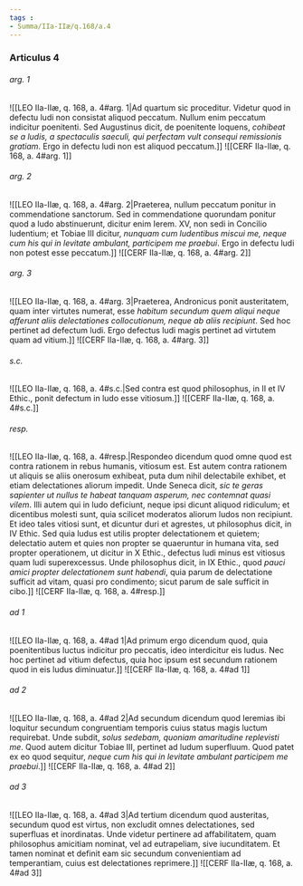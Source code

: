 ```yaml
---
tags : 
- Summa/IIa-IIæ/q.168/a.4
---
```


### Articulus 4

###### arg. 1
![[LEO IIa-IIæ, q. 168, a. 4#arg. 1|Ad quartum sic proceditur. Videtur quod in defectu ludi non consistat aliquod peccatum. Nullum enim peccatum indicitur poenitenti. Sed Augustinus dicit, de poenitente loquens, *cohibeat se a ludis, a spectaculis saeculi, qui perfectam vult consequi remissionis gratiam*. Ergo in defectu ludi non est aliquod peccatum.]]
![[CERF IIa-IIæ, q. 168, a. 4#arg. 1]]

###### arg. 2
![[LEO IIa-IIæ, q. 168, a. 4#arg. 2|Praeterea, nullum peccatum ponitur in commendatione sanctorum. Sed in commendatione quorundam ponitur quod a ludo abstinuerunt, dicitur enim Ierem. XV, non sedi in Concilio ludentium; et Tobiae III dicitur, *nunquam cum ludentibus miscui me, neque cum his qui in levitate ambulant, participem me praebui*. Ergo in defectu ludi non potest esse peccatum.]]
![[CERF IIa-IIæ, q. 168, a. 4#arg. 2]]

###### arg. 3
![[LEO IIa-IIæ, q. 168, a. 4#arg. 3|Praeterea, Andronicus ponit austeritatem, quam inter virtutes numerat, esse *habitum secundum quem aliqui neque afferunt aliis delectationes collocutionum, neque ab aliis recipiunt*. Sed hoc pertinet ad defectum ludi. Ergo defectus ludi magis pertinet ad virtutem quam ad vitium.]]
![[CERF IIa-IIæ, q. 168, a. 4#arg. 3]]

###### s.c.
![[LEO IIa-IIæ, q. 168, a. 4#s.c.|Sed contra est quod philosophus, in II et IV Ethic., ponit defectum in ludo esse vitiosum.]]
![[CERF IIa-IIæ, q. 168, a. 4#s.c.]]

###### resp.
![[LEO IIa-IIæ, q. 168, a. 4#resp.|Respondeo dicendum quod omne quod est contra rationem in rebus humanis, vitiosum est. Est autem contra rationem ut aliquis se aliis onerosum exhibeat, puta dum nihil delectabile exhibet, et etiam delectationes aliorum impedit. Unde Seneca dicit, *sic te geras sapienter ut nullus te habeat tanquam asperum, nec contemnat quasi vilem*. Illi autem qui in ludo deficiunt, neque ipsi dicunt aliquod ridiculum; et dicentibus molesti sunt, quia scilicet moderatos aliorum ludos non recipiunt. Et ideo tales vitiosi sunt, et dicuntur duri et agrestes, ut philosophus dicit, in IV Ethic. Sed quia ludus est utilis propter delectationem et quietem; delectatio autem et quies non propter se quaeruntur in humana vita, sed propter operationem, ut dicitur in X Ethic., defectus ludi minus est vitiosus quam ludi superexcessus. Unde philosophus dicit, in IX Ethic., quod *pauci amici propter delectationem sunt habendi*, quia parum de delectatione sufficit ad vitam, quasi pro condimento; sicut parum de sale sufficit in cibo.]]
![[CERF IIa-IIæ, q. 168, a. 4#resp.]]

###### ad 1
![[LEO IIa-IIæ, q. 168, a. 4#ad 1|Ad primum ergo dicendum quod, quia poenitentibus luctus indicitur pro peccatis, ideo interdicitur eis ludus. Nec hoc pertinet ad vitium defectus, quia hoc ipsum est secundum rationem quod in eis ludus diminuatur.]]
![[CERF IIa-IIæ, q. 168, a. 4#ad 1]]

###### ad 2
![[LEO IIa-IIæ, q. 168, a. 4#ad 2|Ad secundum dicendum quod Ieremias ibi loquitur secundum congruentiam temporis cuius status magis luctum requirebat. Unde subdit, *solus sedebam, quoniam amaritudine replevisti me*. Quod autem dicitur Tobiae III, pertinet ad ludum superfluum. Quod patet ex eo quod sequitur, *neque cum his qui in levitate ambulant participem me praebui*.]]
![[CERF IIa-IIæ, q. 168, a. 4#ad 2]]

###### ad 3
![[LEO IIa-IIæ, q. 168, a. 4#ad 3|Ad tertium dicendum quod austeritas, secundum quod est virtus, non excludit omnes delectationes, sed superfluas et inordinatas. Unde videtur pertinere ad affabilitatem, quam philosophus amicitiam nominat, vel ad eutrapeliam, sive iucunditatem. Et tamen nominat et definit eam sic secundum convenientiam ad temperantiam, cuius est delectationes reprimere.]]
![[CERF IIa-IIæ, q. 168, a. 4#ad 3]]

